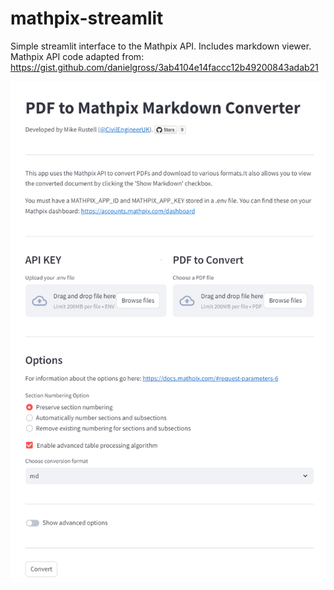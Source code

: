 # mathpix-streamlit
Simple streamlit interface to the Mathpix API. Includes markdown viewer. 
Mathpix API code adapted from: https://gist.github.com/danielgross/3ab4104e14faccc12b49200843adab21

![image](mathpix-streamlit.png)
